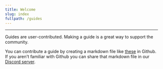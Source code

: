 ```yaml
---
title: Welcome
slug: index
fullpath: /guides
---
```


---

Guides are user-contributed. Making a guide is a great way to support the community.

You can contribute a guide by creating a markdown file like [these](https://github.com/audiobookshelf/audiobookshelf-web/tree/master/content) in Github. If you aren't familiar with Github you can share that markdown file in our [Discord server](https://discord.gg/HQgCbd6E75).

